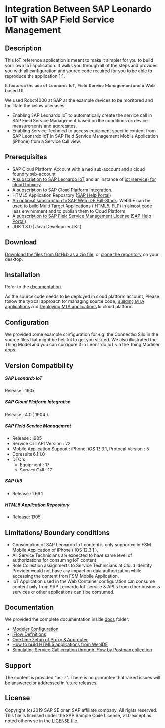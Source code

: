 # Integration Between SAP Leonardo IoT with SAP Field Service Management

## Description

This IoT reference application is meant to make it simpler for you to build your own IoT application. It walks you through all of the steps and provides you with all configuration and source code required for you to be able to reproduce the application 1:1.

It features the use of Leonardo IoT, Field Service Management and a Web-based UI.

We used Robot4000 at SAP as the example devices to be monitored and facilitate the below usecases.

* Enabling SAP Leonardo IoT to automatically create the service call in SAP Field Service Management based on the conditions on device measurements and aggregates.
* Enabling Service Technical to access equipment specific content from SAP Leonardo IoT in SAP Field Service Management Mobile Application (iPhone) from a Service Call view.

## Prerequisites
* [SAP Cloud Platform Account](https://cloudplatform.sap.com/index.html) with a neo sub-account and a cloud foundry sub-account
* [A subscription to SAP Leonardo IoT](https://cloudplatform.sap.com/capabilities/product-info.SAP-Leonardo-Internet-of-Things.1e3dd0d0-a355-4a0a-bc3e-36285eae4cbe.html) and an instance of [iot (service) for cloud foundry](https://help.sap.com/viewer/2f1daa938df84fd090fa2a4da6e4bc05/Cloud/en-US). 
* [A subscription to SAP Cloud Platform Integration](https://cloudplatform.sap.com/capabilities/product-info.SAP-Cloud-Platform-Integration.cceaaf2b-8ceb-4773-9044-6d8dad7a12eb.html).
* HTML5 Application Repository ([SAP Help Portal](https://help.sap.com/viewer/65de2977205c403bbc107264b8eccf4b/Cloud/en-US/11d77aa154f64c2e83cc9652a78bb985.html))  
* [An optional subscription to SAP Web IDE Full-Stack](https://cloudplatform.sap.com/capabilities/technical-asset-info.SAP-Web-IDE-Full-Stack.52fdf566-8709-41ef-bfa4-2aabcd33a865.html). WebIDE can be used to build Multi Target Applications ( HTML5, FLP) in almost code less environment and to publish them to Cloud Platform.
* [A subscription to SAP Field Service Management License](https://www.sap.com/products/field-service-management.html) ([SAP Help Portal](https://help.sap.com/viewer/product/SAP%20Field%20Service%20Management/Castor/en-US))
* JDK 1.8.0 ( Java Development Kit)
## Download

[Download the files from GitHub as a zip file](../../archive/master.zip), or [clone the repository](https://help.github.com/articles/cloning-a-repository/) on your desktop.

## Installation

Refer to the [documentation](#documentation).

As the source code needs to be deployed in cloud platform account, Please follow the typical approach for managing source code, [Building MTA applications](https://help.sap.com/viewer/58746c584026430a890170ac4d87d03b/Cloud/en-US/9f778dba93934a80a51166da3ec64a05.html) and [Deploying MTA applications](https://github.com/cloudfoundry-incubator/multiapps-cli-plugin#usage) to cloud platform. 

## Configuration

We provided some example configuration for e.g. the Connected Silo in the source files that might be helpful to get you started. We also illustrated the Thing Model and you can configure it in Leonardo IoT via the Thing Modeler apps.

## Version Compatibility
##### SAP Leonardo IoT
Release : 1905

##### SAP Cloud Platform Integration
Release : 4.0 ( 1904 ).


##### SAP Field Service Management 
- Release : 1905
- Service Call API Version : V2
- Mobile Application Support : iPhone, iOS 12.3.1, Protocal Version : 5
- Coresuite 6.1.1.0
- DTO's
    - Equipment : 17
    - Service Call : 17

##### SAP UI5
* Release : 1.66.1

##### HTML5 Application Repository
- Release: 1905

## Limitations/ Boundary conditions
- Consumption of SAP Leonardo IoT content is only supported in FSM Mobile Application of iPhone ( iOS 12.3.1 ).
- All Service Technicians are expected to have same level of authorizations for consuming IoT content
- Role Collection assignments to Service Technicians at Cloud Identity Provider would not have any impact on data authorization while accessing the content from FSM Mobile Application.
- IoT Application used in the Web Container configuration can consume content only from SAP Leonardo IoT service & API's from other business services or other applications can't be consumed.


## Documentation

We provided the complete documentation inside [docs](/docs) folder.
* [Modeler Configuration](docs/00-modeler-configuration.md)
* [iFlow Definitions](docs/01-iflow-setup.md)
* [One time Setup of Proxy & Approuter](docs/02-proxy-setup.md)
* [How to build HTML5 applications from WebIDE](docs/03-build-html5-app-from-WebIDE.md)
* [Simulating Service Call creation through iFlow by Postman collection](docs/04-postman-setup.md)


## Support

The content is provided "as-is". There is no guarantee that raised issues will be answered or addressed in future releases.

## License
Copyright (c) 2019 SAP SE or an SAP affiliate company. All rights reserved.
This file is licensed under the SAP Sample Code License, v1.0 except as noted otherwise in the [LICENSE file](/LICENSE).
